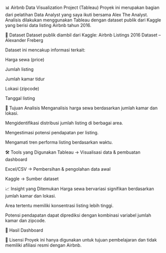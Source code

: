 📊 Airbnb Data Visualization Project (Tableau)
Proyek ini merupakan bagian dari pelatihan Data Analyst yang saya ikuti bersama Alex The Analyst.
Analisis dilakukan menggunakan Tableau dengan dataset publik dari Kaggle yang berisi data listing Airbnb tahun 2016.

📂 Dataset
Dataset publik diambil dari Kaggle:
Airbnb Listings 2016 Dataset – Alexander Freberg

Dataset ini mencakup informasi terkait:

Harga sewa (price)

Jumlah listing

Jumlah kamar tidur

Lokasi (zipcode)

Tanggal listing

🎯 Tujuan Analisis
Menganalisis harga sewa berdasarkan jumlah kamar dan lokasi.

Mengidentifikasi distribusi jumlah listing di berbagai area.

Mengestimasi potensi pendapatan per listing.

Mengamati tren performa listing berdasarkan waktu.

🛠 Tools yang Digunakan
Tableau → Visualisasi data & pembuatan dashboard

Excel/CSV → Pembersihan & pengolahan data awal

Kaggle → Sumber dataset

📈 Insight yang Ditemukan
Harga sewa bervariasi signifikan berdasarkan jumlah kamar dan lokasi.

Area tertentu memiliki konsentrasi listing lebih tinggi.

Potensi pendapatan dapat diprediksi dengan kombinasi variabel jumlah kamar dan zipcode.

📸 Hasil Dashboard

📜 Lisensi
Proyek ini hanya digunakan untuk tujuan pembelajaran dan tidak memiliki afiliasi resmi dengan Airbnb.
